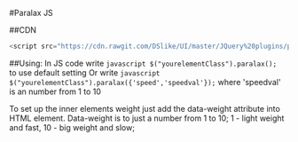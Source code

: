 #Paralax JS

##CDN
```javascript
<script src="https://cdn.rawgit.com/DSlike/UI/master/JQuery%20plugins/paralax.js">
```

##Using:
In JS code write ```javascript $("yourelementClass").paralax(); ```
to use default setting Or write ```javascript $("yourelementClass").paralax({'speed','speedval'});``` where 'speedval' is an number from 1 to 10

To set up the inner elements weight just add the data-weight attribute into HTML element. Data-weight is to just a number from 1 to 10;
1 - light weight and fast, 10 - big weight and slow;
